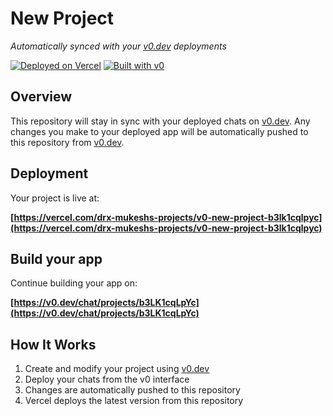 # New Project

*Automatically synced with your [v0.dev](https://v0.dev) deployments*

[![Deployed on Vercel](https://img.shields.io/badge/Deployed%20on-Vercel-black?style=for-the-badge&logo=vercel)](https://vercel.com/drx-mukeshs-projects/v0-new-project-b3lk1cqlpyc)
[![Built with v0](https://img.shields.io/badge/Built%20with-v0.dev-black?style=for-the-badge)](https://v0.dev/chat/projects/b3LK1cqLpYc)

## Overview

This repository will stay in sync with your deployed chats on [v0.dev](https://v0.dev).
Any changes you make to your deployed app will be automatically pushed to this repository from [v0.dev](https://v0.dev).

## Deployment

Your project is live at:

**[https://vercel.com/drx-mukeshs-projects/v0-new-project-b3lk1cqlpyc](https://vercel.com/drx-mukeshs-projects/v0-new-project-b3lk1cqlpyc)**

## Build your app

Continue building your app on:

**[https://v0.dev/chat/projects/b3LK1cqLpYc](https://v0.dev/chat/projects/b3LK1cqLpYc)**

## How It Works

1. Create and modify your project using [v0.dev](https://v0.dev)
2. Deploy your chats from the v0 interface
3. Changes are automatically pushed to this repository
4. Vercel deploys the latest version from this repository
